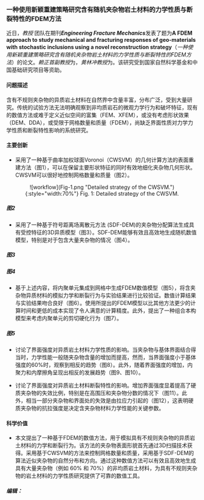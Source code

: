 ### 

### 一种使用新颖重建策略研究含有随机夹杂物岩土材料的力学性质与断裂特性的FDEM方法

近日，*教授* 团队在期刊***Engineering Fracture Mechanics***发表了题为**A FDEM approach to study mechanical and fracturing responses of geo-materials with stochastic inclusions using a novel reconstruction strategy**（*一种使用新颖重建策略研究含有随机夹杂物岩土材料的力学性质与断裂特性的FDEM方法*）的论文。*赖正首副教授*为，*黄林冲教授*为。该研究受到国家自然科学基金和中国基础研究项目等资助。

#### 问题描述

含有不规则夹杂物的异质岩土材料在自然界中含量丰富，分布广泛，受到大量研究。传统的试验方法无法明确观察到非均质岩石的微观力学行为和破坏特征，现有的数值方法或难于定义近似空间的富集（FEM、XFEM），或没有考虑形状效果（DEM、DDA），或受限于网格数量和质量（FDEM），尚缺乏界面性质对力学力学性质和断裂特性影响的系统研究。

#### 主要创新

- 采用了一种基于曲率加权球面Voronoi（CWSVM）的几何计算方法的表面重建方法（图1），可以在保留主要形状特征的同时有效地细化夹杂物几何形状。CWSVM可以很好地控制网格数量和质量（图2）。

<center>
![workflow](Fig-1.png "Detailed strategy of the CWSVM."){:style="width:70%"}
Fig. 1: Detailed strategy of the CWSVM.
</center>

##### 图2

- 采用了一种基于符号距离场离散元方法 (SDF-DEM)的夹杂物分配算法生成具有受控特征的3D异质模型（图3）。SDF-DEM能够有效且高效地生成随机数值模型，特别是对于包含大量夹杂物的情况（图4）。

##### 图3

##### 图4

- 基于上述内容，将内聚单元集成到网格中生成FDEM数值模型（图5），将含夹杂物异质材料的模拟力学和断裂行为与实验结果进行比较验证。数值计算结果与实验结果吻合良好（图6）。使用所提出的FDEM模型以比其他方法更少的计算时间和更低的成本实现了令人满意的计算精度。此外，提出了一种组合本构模型来考虑内聚单元的剪切硬化行为（图7）。 

##### 图5

- 讨论了界面强度对异质岩土材料力学性质的影响。当夹杂物与基体界面结合得当时，力学性能一般随夹杂物含量的增加而提高，然而，当界面强度小于基体强度的60%时，观察到相反的趋势（图8）。此外，随着界面强度的增加，内聚力和内摩擦角呈现出相反的发展趋势（图9、图10）。
  

- 讨论了界面强度对异质岩土材料断裂特性的影响。增加界面强度显着提高了硬质夹杂物的失效比例，特别是在高围压和夹杂物分数的情况下（图11）。此外，相当一部分夹杂物和界面处的失效是由拉应力引起的（图12），这表明硬质夹杂物的抗拉强度是决定含夹杂物材料力学性能的关键参数。

#### 科学价值

  - 本文提出了一种基于FDEM的数值方法，用于模拟具有不规则夹杂物的异质岩土材料的力学和断裂行为。该方法的夹杂物表面形貌首先通过3D扫描技术获得。采用基于CWSVM的方法来控制网格数量和质量，采用基于SDF-DEM的算法近似夹杂物的自然分布和方向。通过这种数值方法可以有效且高效地生成具有大量夹杂物（例如 60% 和 70%）的非均质岩土材料，为具有不规则夹杂物的岩土材料的力学性质研究提供了可靠的数值工具。

##### 编辑：

